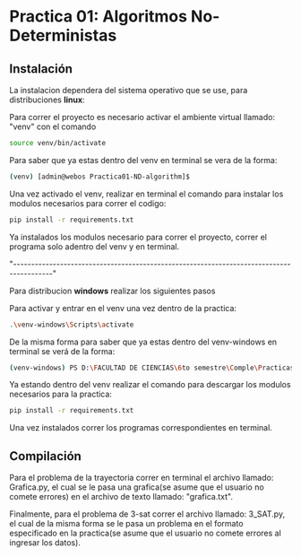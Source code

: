 # Practica 01: Algoritmos No-Deterministas




## Instalación

La instalacion dependera del sistema operativo que se use,  para distribuciones __linux__: 

Para correr el proyecto es necesario activar el ambiente virtual llamado: "venv" con el comando 

```bash
source venv/bin/activate
```
Para saber que ya estas dentro del venv en terminal se vera de la forma: 

```bash
(venv) [admin@webos Practica01-ND-algorithm]$ 
```

Una vez activado el venv, realizar en terminal el comando para instalar los modulos necesarios para correr el codigo:

```bash
pip install -r requirements.txt
```

Ya instalados los modulos necesario para correr el proyecto, correr el programa solo adentro del venv y en terminal. 


"-----------------------------------------------------------------------------------------"

Para distribucion __windows__ realizar los siguientes pasos

Para activar y entrar en el venv una vez dentro de la practica:

```bash
.\venv-windows\Scripts\activate
```
    
De la misma forma para saber que ya estas dentro del venv-windows en terminal se verá de la forma:

```bash
(venv-windows) PS D:\FACULTAD DE CIENCIAS\6to semestre\Comple\Practicas\Practica01-ND-algorithm> 
```

Ya estando dentro del venv realizar el comando para descargar los modulos necesarios para la practica: 
```bash
pip install -r requirements.txt
```

Una vez instalados correr los programas correspondientes en terminal.



## Compilación

Para el problema de la trayectoria correr en terminal  el archivo llamado: Grafica.py, el cual se le pasa una grafica(se asume que el usuario no comete errores) en el archivo de texto llamado: "grafica.txt".

Finalmente, para el problema de 3-sat correr el archivo llamado: 3_SAT.py, el cual de la misma forma se le pasa un problema en el formato especificado en la practica(se asume que el usuario no comete errores al ingresar los datos).